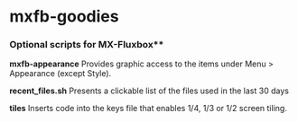 # mxfb-goodies

### Optional scripts for MX-Fluxbox**

**mxfb-appearance** Provides graphic access to the items under Menu > Appearance (except Style).

**recent_files.sh** Presents a clickable list of the files used in the last 30 days

**tiles** Inserts code into the keys file that enables 1/4, 1/3 or 1/2 screen tiling.
